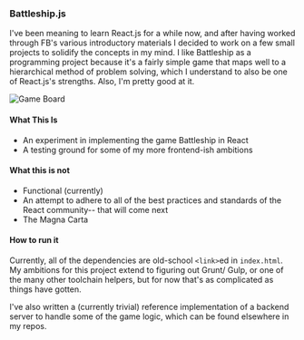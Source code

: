 ### Battleship.js

I've been meaning to learn React.js for a while now, and after having worked
through FB's various introductory materials I decided to work on a few small
projects to solidify the concepts in my mind. I like Battleship as a
programming project because it's a fairly simple game that maps well to a
hierarchical method of problem solving, which I understand to also be one of
React.js's strengths. Also, I'm pretty good at it.

![Game Board]('https://github.com/DSegal92/battleshipjs/blob/master/assets/board.png')

#### What This Is
* An experiment in implementing the game Battleship in React
* A testing ground for some of my more frontend-ish ambitions

#### What this is not
* Functional (currently)
* An attempt to adhere to all of the best practices and standards of the React
  community-- that will come next
* The Magna Carta

#### How to run it
Currently, all of the dependencies are old-school `<link>`ed in `index.html`.
My ambitions for this project extend to figuring out Grunt/ Gulp, or one of
the many other toolchain helpers, but for now that's as complicated as things
have gotten.

I've also written a (currently trivial) reference implementation of a backend
server to handle some of the game logic, which can be found elsewhere in my
repos.



 
